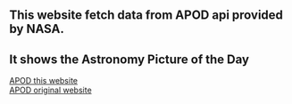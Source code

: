 <br>

<h2>This website fetch data from APOD api provided by NASA.</h2> 
<h2>It shows the Astronomy Picture of the Day</h2>

<a href="https://superlative-panda-b531f0.netlify.app" target="_blank">APOD this website</a>
<br>
<a href="https://apod.nasa.gov/apod/astropix.html" target="_blank">APOD original website</a>

